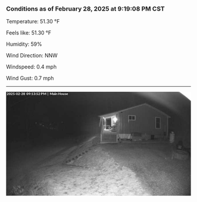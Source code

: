 ### Conditions as of February 28, 2025 at 9:19:08 PM CST 

Temperature: 51.30 &deg;F

Feels like: 51.30 &deg;F

Humidity: 59%

Wind Direction: NNW

Windspeed: 0.4 mph

Wind Gust: 0.7 mph

---

<img src="./images/latest.jpeg"/>

